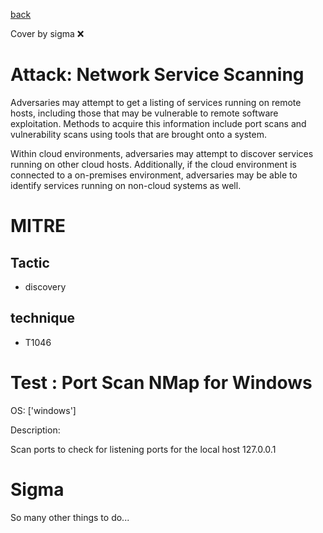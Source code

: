 [back](../index.md)

Cover by sigma :x: 

# Attack: Network Service Scanning

 Adversaries may attempt to get a listing of services running on remote hosts, including those that may be vulnerable to remote software exploitation. Methods to acquire this information include port scans and vulnerability scans using tools that are brought onto a system. 

Within cloud environments, adversaries may attempt to discover services running on other cloud hosts. Additionally, if the cloud environment is connected to a on-premises environment, adversaries may be able to identify services running on non-cloud systems as well.

# MITRE
## Tactic
  - discovery

## technique
  - T1046

# Test : Port Scan NMap for Windows

OS: ['windows']

Description:

 Scan ports to check for listening ports for the local host 127.0.0.1

# Sigma

 So many other things to do...